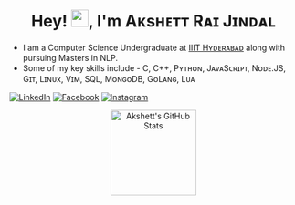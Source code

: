 <h1 align="center">Hey! <img src="./Hey.gif" width="30px">, I'm Aᴋsʜᴇᴛᴛ Rᴀɪ Jɪɴᴅᴀʟ</h1>

* I am a Computer Science Undergraduate at <a href="https://iiit.ac.in">IIIT Hʏᴅᴇʀᴀʙᴀᴅ</a> along with pursuing Masters in NLP.
* Some of my key skills include - C, C++, Pʏᴛʜᴏɴ, JᴀᴠᴀSᴄʀɪᴘᴛ, Nᴏᴅᴇ.JS, Gɪᴛ, Lɪɴᴜx, Vɪᴍ, SQL, MᴏɴɢᴏDB, GᴏLᴀɴɢ, Lᴜᴀ


[![LinkedIn](https://img.shields.io/badge/LinkedIn-blue.svg?style=for-the-badge&logo=linkedin)](https://www.linkedin.com/in/akshettrj/)
[![Facebook](https://img.shields.io/badge/facebook-blue.svg?style=for-the-badge&logo=facebook&logoColor=white)](https://www.facebook.com/akshett.rai/)
[![Instagram](https://img.shields.io/badge/Instagram-red.svg?style=for-the-badge&logo=instagram&logoColor=white)](https://www.instagram.com/init.lua/)



<p align="center">
  <a target="_blank" href="https://github.com/akshettrj">
    <img height="150em" src="https://github-readme-stats.vercel.app/api?username=akshettrj&show_icons=true&include_all_commits=true&count_private=true&hide_border=true&theme=react" alt="Akshett's GitHub Stats" />
  </a>
</p>
